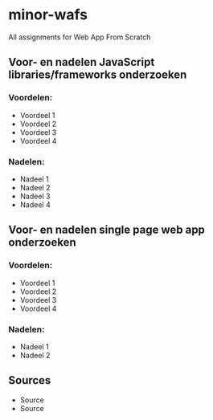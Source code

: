 # minor-wafs
All assignments for Web App From Scratch

## Voor- en nadelen JavaScript libraries/frameworks onderzoeken

### Voordelen:
- Voordeel 1
- Voordeel 2
- Voordeel 3
- Voordeel 4

### Nadelen:
- Nadeel 1
- Nadeel 2
- Nadeel 3
- Nadeel 4

## Voor- en nadelen single page web app onderzoeken

### Voordelen:
- Voordeel 1
- Voordeel 2
- Voordeel 3
- Voordeel 4

### Nadelen:
- Nadeel 1
- Nadeel 2

## Sources
- Source
- Source